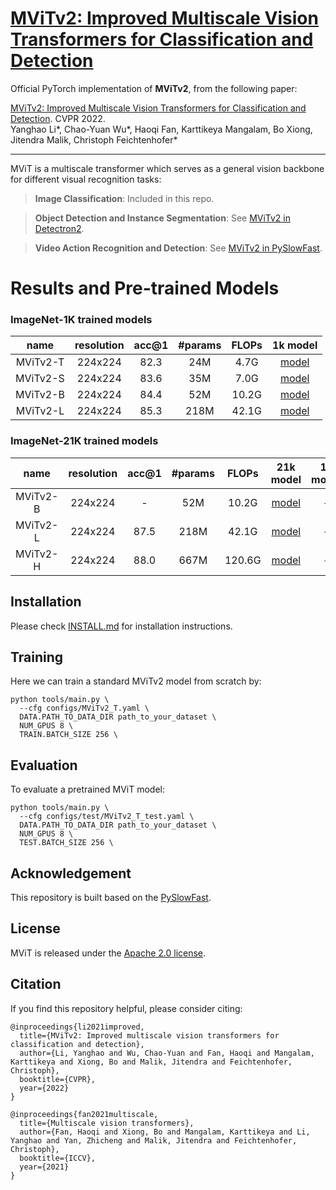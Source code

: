 # [MViTv2: Improved Multiscale Vision Transformers for Classification and Detection](https://arxiv.org/abs/2112.01526)

Official PyTorch implementation of **MViTv2**, from the following paper:

[MViTv2: Improved Multiscale Vision Transformers for Classification and Detection](https://arxiv.org/abs/2112.01526). CVPR 2022.\
Yanghao Li*, Chao-Yuan Wu*, Haoqi Fan, Karttikeya Mangalam, Bo Xiong, Jitendra Malik, Christoph Feichtenhofer*

---

MViT is a multiscale transformer which serves as a general vision backbone for different visual recognition tasks:

> **Image Classification**: Included in this repo.

> **Object Detection and Instance Segmentation**: See [MViTv2 in Detectron2](https://github.com/facebookresearch/detectron2/tree/main/projects/MViTv2).

> **Video Action Recognition and Detection**: See [MViTv2 in PySlowFast](https://github.com/facebookresearch/SlowFast/tree/main/projects/mvitv2).


# Results and Pre-trained Models
### ImageNet-1K trained models

| name | resolution |acc@1 | #params | FLOPs | 1k model |
|:---:|:---:|:---:|:---:| :---:|:---:|
| MViTv2-T | 224x224 | 82.3 | 24M | 4.7G | [model](https://dl.fbaipublicfiles.com/mvit/mvitv2_models/MViTv2_T_in1k.pyth) |
| MViTv2-S | 224x224 | 83.6 | 35M | 7.0G | [model](https://dl.fbaipublicfiles.com/mvit/mvitv2_models/MViTv2_S_in1k.pyth) |
| MViTv2-B | 224x224 | 84.4 | 52M | 10.2G | [model](https://dl.fbaipublicfiles.com/mvit/mvitv2_models/MViTv2_B_in1k.pyth) |
| MViTv2-L | 224x224 | 85.3 | 218M | 42.1G | [model](https://dl.fbaipublicfiles.com/mvit/mvitv2_models/MViTv2_L_in1k.pyth) |

### ImageNet-21K trained models

| name | resolution |acc@1 | #params | FLOPs | 21k model | 1k model |
|:---:|:---:|:---:|:---:| :---:|:---:|:---:|
| MViTv2-B | 224x224 | - | 52M | 10.2G | [model](https://dl.fbaipublicfiles.com/mvit/mvitv2_models/MViTv2_B_in21k.pyth) | - |
| MViTv2-L | 224x224 | 87.5 | 218M | 42.1G | [model](https://dl.fbaipublicfiles.com/mvit/mvitv2_models/MViTv2_L_in21k.pyth) | - |
| MViTv2-H | 224x224 | 88.0 | 667M | 120.6G | [model](https://dl.fbaipublicfiles.com/mvit/mvitv2_models/MViTv2_H_in21k.pyth) | - |

## Installation
Please check [INSTALL.md](INSTALL.md) for installation instructions.

## Training

Here we can train a standard MViTv2 model from scratch by:
```
python tools/main.py \
  --cfg configs/MViTv2_T.yaml \
  DATA.PATH_TO_DATA_DIR path_to_your_dataset \
  NUM_GPUS 8 \
  TRAIN.BATCH_SIZE 256 \
```

## Evaluation

To evaluate a pretrained MViT model:
```
python tools/main.py \
  --cfg configs/test/MViTv2_T_test.yaml \
  DATA.PATH_TO_DATA_DIR path_to_your_dataset \
  NUM_GPUS 8 \
  TEST.BATCH_SIZE 256 \
```


## Acknowledgement
This repository is built based on the [PySlowFast](https://github.com/facebookresearch/SlowFast).

## License
MViT is released under the [Apache 2.0 license](LICENSE).

## Citation
If you find this repository helpful, please consider citing:
```
@inproceedings{li2021improved,
  title={MViTv2: Improved multiscale vision transformers for classification and detection},
  author={Li, Yanghao and Wu, Chao-Yuan and Fan, Haoqi and Mangalam, Karttikeya and Xiong, Bo and Malik, Jitendra and Feichtenhofer, Christoph},
  booktitle={CVPR},
  year={2022}
}

@inproceedings{fan2021multiscale,
  title={Multiscale vision transformers},
  author={Fan, Haoqi and Xiong, Bo and Mangalam, Karttikeya and Li, Yanghao and Yan, Zhicheng and Malik, Jitendra and Feichtenhofer, Christoph},
  booktitle={ICCV},
  year={2021}
}
```
